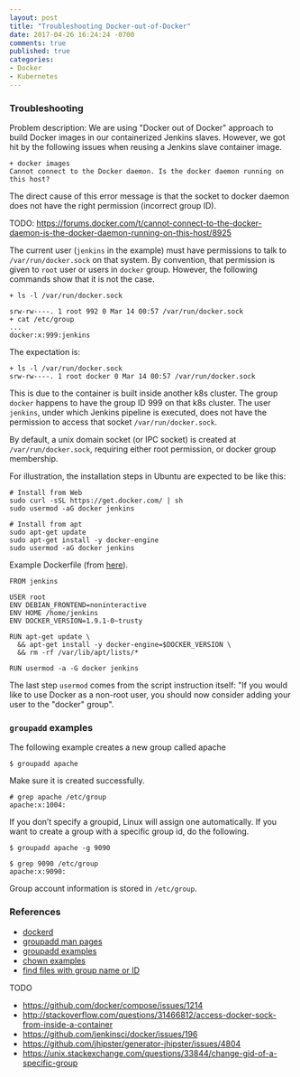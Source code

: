 ```yaml
---
layout: post
title: "Troubleshooting Docker-out-of-Docker"
date: 2017-04-26 16:24:24 -0700
comments: true
published: true
categories: 
- Docker
- Kubernetes
---
```


### Troubleshooting

Problem description: We are using "Docker out of Docker" approach to build Docker images in our containerized Jenkins slaves.
However, we got hit by the following issues when reusing a Jenkins slave container image.

``` plain Error message when running Docker
+ docker images
Cannot connect to the Docker daemon. Is the docker daemon running on this host?
```

The direct cause of this error message is that the socket to docker daemon does not have the right permission (incorrect group ID).

TODO: https://forums.docker.com/t/cannot-connect-to-the-docker-daemon-is-the-docker-daemon-running-on-this-host/8925

The current user (`jenkins` in the example) must have permissions to talk to `/var/run/docker.sock` on that system.
By convention, that permission is given to `root` user or users in `docker` group. 
However, the following commands show that it is not the case.

``` plain Show GID of docker group
+ ls -l /var/run/docker.sock
 
srw-rw----. 1 root 992 0 Mar 14 00:57 /var/run/docker.sock
+ cat /etc/group
...
docker:x:999:jenkins
```

The expectation is:

```
+ ls -l /var/run/docker.sock
srw-rw----. 1 root docker 0 Mar 14 00:57 /var/run/docker.sock
```

This is due to the container is built inside another k8s cluster. 
The group `docker` happens to have the group ID 999 on that k8s cluster.
The user `jenkins`, under which Jenkins pipeline is executed, does not have the permission to access that socket `/var/run/docker.sock`.

By default, a unix domain socket (or IPC socket) is created at `/var/run/docker.sock`, requiring either root permission, or docker group membership.

For illustration, the installation steps in Ubuntu are expected to be like this:

```
# Install from Web
sudo curl -sSL https://get.docker.com/ | sh
sudo usermod -aG docker jenkins

# Install from apt
sudo apt-get update
sudo apt-get install -y docker-engine
sudo usermod -aG docker jenkins
```

Example Dockerfile (from [here](http://stackoverflow.com/questions/31466812/access-docker-sock-from-inside-a-container)).
``` plain Dockerfile
FROM jenkins

USER root
ENV DEBIAN_FRONTEND=noninteractive
ENV HOME /home/jenkins
ENV DOCKER_VERSION=1.9.1-0~trusty

RUN apt-get update \
  && apt-get install -y docker-engine=$DOCKER_VERSION \
  && rm -rf /var/lib/apt/lists/*

RUN usermod -a -G docker jenkins
```

The last step `usermod` comes from the script instruction itself: "If you would like to use Docker as a non-root user, you should now consider adding your user to the "docker" group".


### `groupadd` examples

The following example creates a new group called apache

```
$ groupadd apache
```

Make sure it is created successfully.

```
# grep apache /etc/group
apache:x:1004:
```

If you don’t specify a groupid, Linux will assign one automatically.
If you want to create a group with a specific group id, do the following.

```
$ groupadd apache -g 9090

$ grep 9090 /etc/group
apache:x:9090:
```

Group account information is stored in `/etc/group`.

### References

* [dockerd](https://docs.docker.com/engine/reference/commandline/dockerd/)
* [groupadd man pages](https://linux.die.net/man/8/groupadd)
* [groupadd examples](http://linux.101hacks.com/unix/groupadd/)
* [chown examples](http://www.thegeekstuff.com/2012/06/chown-examples/)
* [find files with group name or ID](https://www.unixtutorial.org/2008/06/find-files-which-belong-to-a-user-or-unix-group/)

TODO

* https://github.com/docker/compose/issues/1214
* http://stackoverflow.com/questions/31466812/access-docker-sock-from-inside-a-container
* https://github.com/jenkinsci/docker/issues/196
* https://github.com/jhipster/generator-jhipster/issues/4804
* https://unix.stackexchange.com/questions/33844/change-gid-of-a-specific-group